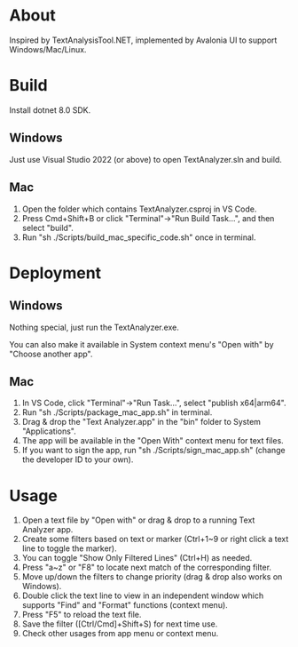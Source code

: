 <h1>About</h1>
<p>Inspired by TextAnalysisTool.NET, implemented by Avalonia UI to support Windows/Mac/Linux.</p>
<h1>Build</h1>
<p>Install dotnet 8.0 SDK.</p>
<h2>Windows</h2>
<p>Just use Visual Studio 2022 (or above) to open TextAnalyzer.sln and build.</p>
<h2>Mac</h2>
<ol>
  <li>Open the folder which contains TextAnalyzer.csproj in VS Code.</li>
  <li>Press Cmd+Shift+B or click "Terminal"->"Run Build Task...", and then select "build".</li>
  <li>Run "sh ./Scripts/build_mac_specific_code.sh" once in terminal.</li>
</ol>

<h1>Deployment</h1>
<h2>Windows</h2>
<p>Nothing special, just run the TextAnalyzer.exe.</p>
<p>You can also make it available in System context menu's "Open with" by "Choose another app".</p>
<h2>Mac</h2>
<ol>
  <li>In VS Code, click "Terminal"->"Run Task...", select "publish x64|arm64".</li>
  <li>Run "sh ./Scripts/package_mac_app.sh" in terminal.</li>
  <li>Drag & drop the "Text Analyzer.app" in the "bin" folder to System "Applications".</li>
  <li>The app will be available in the "Open With" context menu for text files.</li>
  <li>If you want to sign the app, run "sh ./Scripts/sign_mac_app.sh" (change the developer ID to your own).</li>
</ol>

<h1>Usage</h1>
<ol>
  <li>Open a text file by "Open with" or drag & drop to a running Text Analyzer app.</li>
  <li>Create some filters based on text or marker (Ctrl+1~9 or right click a text line to toggle the marker).</li>
  <li>You can toggle "Show Only Filtered Lines" (Ctrl+H) as needed.</li>
  <li>Press "a~z" or "F8" to locate next match of the corresponding filter.</li>
  <li>Move up/down the filters to change priority (drag & drop also works on Windows).</li>
  <li>Double click the text line to view in an independent window which supports "Find" and "Format" functions (context menu).</li>
  <li>Press "F5" to reload the text file.</li>
  <li>Save the filter ([Ctrl/Cmd]+Shift+S) for next time use.</li>
  <li>Check other usages from app menu or context menu.</li>
</ol>